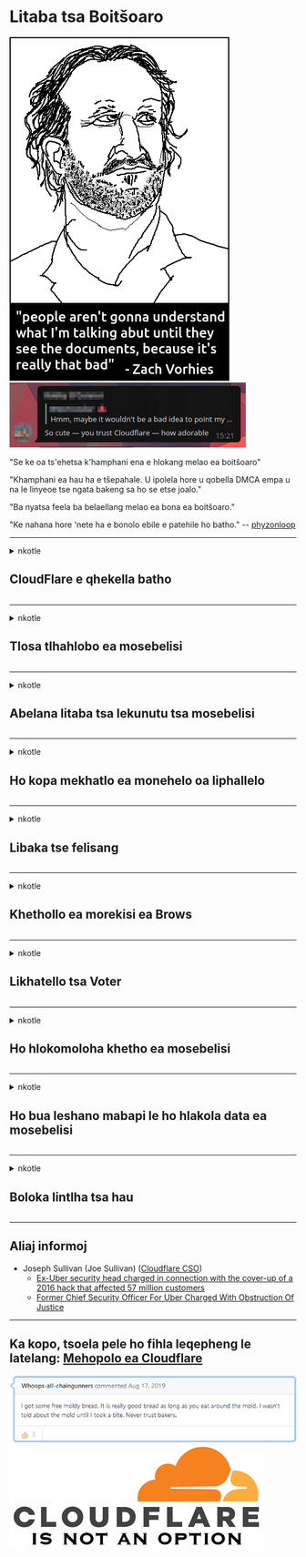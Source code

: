 # Litaba tsa Boitšoaro

![](../image/itsreallythatbad.jpg)
![](../image/telegram/c81238387627b4bfd3dcd60f56d41626.jpg)

"Se ke oa ts'ehetsa k'hamphani ena e hlokang melao ea boitšoaro"

"Khamphani ea hau ha e tšepahale. U ipolela hore u qobella DMCA empa u na le linyeoe tse ngata bakeng sa ho se etse joalo."

"Ba nyatsa feela ba belaellang melao ea bona ea boitšoaro."

"Ke nahana hore 'nete ha e bonolo ebile e patehile ho batho."  -- [phyzonloop](https://twitter.com/phyzonloop)


---


<details>
<summary>nkotle

## CloudFlare e qhekella batho
</summary>


Cloudflare e romella li-imeile tsa spam ho basebelisi bao eseng Cloudflare.

- Romella feela mangolo-tsoibila ho ba ngolisitseng ba khethileng
- Ha mosebelisi a re "emisa", emisa ho romella lengolo-tsoibila

Ho bonolo haholo. Empa Cloudflare ha e tsotelle.
Cloudflare o re ho sebelisa ts'ebeletso ea bona ho ka emisa li-spammers tsohle kapa bahlaseli.
Re ka emisa joang Cloudflare ntle le ho kenya tšebetsong Cloudflare?


| 🖼 | 🖼 |
| --- | --- |
| ![](../image/cfspam01.jpg) | ![](../image/cfspam03.jpg) |
| ![](../image/cfspam02.jpg) | ![](../image/cfspambrittany.jpg)<br>![](../image/cfspamtwtr.jpg) |

</details>

---

<details>
<summary>nkotle

## Tlosa tlhahlobo ea mosebelisi
</summary>


Tlhahlobo e mpe ea Cloudflare
Haeba u beha mongolo o khahlanong le Cloudflare ho Twitter, u na le monyetla oa ho fumana karabo ho mosebeletsi oa Cloudflare ka molaetsa oa "Che, ha se".
Haeba u beha tlhahlobo e mpe sebakeng se seng le se seng sa tlhahlobo, ba tla leka ho e batla.


| 🖼 | 🖼 |
| --- | --- |
| ![](../image/cfcenrev_01.jpg)<br>![](../image/cfcenrev_02.jpg) | ![](../image/cfcenrev_03.jpg) |

</details>

---

<details>
<summary>nkotle

## Abelana litaba tsa lekunutu tsa mosebelisi
</summary>


Cloudflare e na le bothata bo boholo ba ho hlekefetsa.
Cloudflare e arolelana tlhahisoleseling ea batho ba belaelang ka libaka tseo ba li hapileng.
Ka linako tse ling ba u kopa hore u fane ka ID ea hau ea 'nete.
Haeba u sa batle ho hlorisoa, ho hlekefetsoa, ​​ho shapuoa kapa ho bolaoa, ho molemo hore u lule hole le libaka tsa marang-rang tsa Cloudfla.


| 🖼 | 🖼 |
| --- | --- |
| ![](../image/cfdox_what.jpg) | ![](../image/cfdox_swat.jpg) |
| ![](../image/cfdox_kill.jpg) | ![](../image/cfdox_threat.jpg) |
| ![](../image/cfdox_dox.jpg) | ![](../image/cfdox_ex1.jpg)<br>![](../image/cfdox_ex2.jpg) |

</details>

---

<details>
<summary>nkotle

## Ho kopa mekhatlo ea monehelo oa liphallelo
</summary>


CloudFlare e kopa menehelo ea liphallelo.
Ho tšosa haholo hore mokhatlo oa Amerika o ka kopa liphallelo haufi le mekhatlo e sa etseng phaello e nang le lisosa tse ntle.
Haeba u rata ho thibela batho kapa ho senya nako ea batho ba bang, u kanna ua batla ho reka li-pizza bakeng sa basebetsi ba Cloudflare.


![](../image/cfdonate.jpg)

</details>

---

<details>
<summary>nkotle

## Libaka tse felisang
</summary>


U tla etsa eng haeba sebaka sa hau sa marang-rang se theoha ka tšohanyetso?
Ho na le litlaleho tsa hore Cloudflare e hlakola tlhophiso ea basebelisi kapa ho emisa ts'ebeletso ntle le temoso, ka khutso.
Re khothaletsa hore u fumane mofani oa litšebeletso tse molemo.

![](../image/cftmnt.jpg)

</details>

---

<details>
<summary>nkotle

## Khethollo ea morekisi ea Brows
</summary>


CloudFlare e fana ka khethollo ho ba sebelisang Firefox ha ba ntse ba fana ka tšoaro e khopo ho basebelisi ba batho ba sa sebeliseng Tor-Browser holim'a Tor.
Basebelisi ba marang-rang bao ka nepo ba hanang ho etsa lipapatso tse seng tsa mahala le bona ba tšoaroa hampe.
Ho se lekane ho fihlelang hona ke tlhekefetso e seng molaong ea ts'ebetso le ts'ebeliso e mpe ea matla.

![](../image/browdifftbcx.gif)

- Ka ho le letšehali: Tor Browser, Ka ho le letona: Chrome. Aterese e ts'oanang ea IP.

![](../image/browserdiff.jpg)

- Ka ho le letšehali: Tor Browser Javascript Disified, Cookie Ensets
- Ka ho le letona: Javascript ea Google Enesetsoa, ​​Cookie e Holofetse

![](../image/cfsiryoublocked.jpg)

- QuteBrowser (sebatli se senyenyane) ntle le Tor (Clearnet IP)

| ***Sebapali*** | ***Fumana kalafo*** |
| --- | --- |
| Tor Browser (Javascript e khonahetse) | phihlello e lumelletsoe |
| Firefox (Javascript e khonahetse) | phihlello e senyehile |
| Chromium (Javascript e khonahetse) | phihlello e senyehile |
| Chromium or Firefox (Javascript e holofetse) | u hanetsoe ho kena |
| Chromium or Firefox (Cookie e holofetse) | u hanetsoe ho kena |
| QuteBrowser | u hanetsoe ho kena |
| lynx | u hanetsoe ho kena |
| w3m | u hanetsoe ho kena |
| wget | u hanetsoe ho kena |


Hobaneng u sa sebelise konopo ea Audio ho rarolla bothata bo bonolo?

E, ho na le konopo ea molumo, empa kamehla ha e sebetse holim'a Tor.
O tla fumana molaetsa ona ha o o penya:

```
Leka hape hamorao
Khomphutha ea hau kapa netweke e kanna ea romella lipotso tse ikemetseng.
Ho sireletsa basebelisi ba rona, re ka se sebetse kopo ea hau hona joale.
Bakeng sa lintlha tse ling etela leqephe la rona la thuso
```

</details>

---

<details>
<summary>nkotle

## Likhatello tsa Voter
</summary>


Ba vouta Amerika ba re ba ingolisa ho khetha hangata ka webosaete ea mongoli oa mmuso maemong ao ba lulang ho ona.
Liofisi tsa mongoli oa 'muso tse laoloang ke naha tsa Rephabliki li etsa mosebetsi oa ho hatella batho ba etsang likhetho ka ho hlahisa sebaka sa marang-rang sa mongoli oa naha ka Cloudflare.
Ts'ebeliso e mpe ea Cloudflare ea basebelisi ba Tor, boemo ba eona ba MITM e le sebaka sa bohlokoa sa tlhahlobo ea lefats'e, mme karolo ea eona e mpe ka kakaretso e etsa hore bao e tla ba bavoti ba leqe ho ingolisa.
Liberals hangata li amohela ho ba boinotšing.
Liforomo tsa ho ngolisa likhetho li bokella tlhaiso-leseling e tebileng mabapi le ho iketela ha motho ea etsang lipolotiki, aterese ea hae ea 'mele, nomoro ea ts'ireletso ea sechaba le letsatsi leo a hlahileng ka lona.
Boholo ba linaha li fana ka tlhahisoleseling e fumanehang phatlalatsa, empa Cloudflare e bona tlhaiso-leseling eo ha motho a ngolisa ho vouta.

Hlokomela hore ngoliso ea pampiri ha e potolohe Cloudflare hobane sengoli sa basebetsi ba kenang data ba mmuso ba kanna ba sebelisa sebaka sa marang-rang sa Cloudflare ho kenya data.

| 🖼 | 🖼 |
| --- | --- |
| ![](../image/cfvotm_01.jpg) | ![](../image/cfvotm_02.jpg) |

- Change.org ke sebaka sa marang-rang se tummeng sa ho bokella likhetho le ho nka bohato.
“batho hohle ba qala liphutuho, ho bokella batšehetsi, le ho sebetsa le baetsi ba liqeto ho tsamaisa tharollo.”
Ka bomalimabe, batho ba bangata ba sitoa ho bona change.org ho hang ka lebaka la leqhubu le bohale la Cloudflare.
Ba thibetsoe ho saena boipiletso, ka hona ba ba qhelela ka thoko ho demokrasi.
Ho sebelisa sethala se seng se sa koaeloang ke marang-rang joaloka OpenPback ho thusa ho lokisa bothata.

| 🖼 | 🖼 |
| --- | --- |
| ![](../image/changeorgasn.jpg) | ![](../image/changeorgtor.jpg) |

- "Morero oa Athene" oa Cloudflare o fana ka ts'ireletso ea maemo a khoebo ea mahala ho liwebosaete tsa likhetho tsa lehae.
Ba itse "mabatooa a bona a ka fumana tlhaiso-leseling ea likhetho le ngodiso ea bakuli" empa hona ke leshano hobane batho ba bangata ha ba khone ho bala sebaka ho hang.

</details>

---

<details>
<summary>nkotle

## Ho hlokomoloha khetho ea mosebelisi
</summary>


Haeba u khetha ho khetha ntho e itseng, u lebelletse hore ha u na amohela lengolo tsoibila ka eona.
Cloudflare e hlokomoloha khetho ea mosebelisi mme e arolelana data le likhoebo tsa mekhatlo ea boraro ntle le tumello ea moreki.
Haeba u sebelisa moralo oa bona oa mahala, ka linako tse ling ba u romella lengolo-tsoibila ba kopa ho reka ngoliso ea khoeli le khoeli.

![](../image/cfviopl_tp.jpg)

</details>

---

<details>
<summary>nkotle

## Ho bua leshano mabapi le ho hlakola data ea mosebelisi
</summary>


Ho latela blog ena ea bareki ba mehleng ea Cloudflare, Cloudflare e bua leshano mabapi le ho hlakola litlaleho.
Matsatsing ana, lik'hamphani tse ngata li boloka data ea hau ka mor'a hore u koale kapa u tlose ak'haonte ea hau.
Boholo ba likhamphani tse ntle li bua ka hona ka leano la lekunutu.
Cloudflare? Che.

```
2019-08-05 CloudFlare e nthometse netefatso ea hore ba tlositse account ea ka.
2019-10-02 Ke fumane lengolo-tsoibila le tsoang ho CloudFlare "hobane ke moreki"
```

Cloudflare o ne a sa tsebe ka lentsoe "tlosa".
Haeba ehlile e tlositsoe, hobaneng moreki enoa oa mehleng a fumane lengolo-tsoibila?
O boetse a boletse hore leano la lekunutu la Cloudflare ha le bue ka hona.

```
Leano la bona la bocha la lekunutu ha le bue ka ho boloka data bakeng sa selemo.
```

![](../image/cfviopl_notdel.jpg)

U ka tšepa Cloudflare joang haeba melaoana ea bona ea lekunutu e le LIE?

</details>

---

<details>
<summary>nkotle

## Boloka lintlha tsa hau
</summary>


Ho tlosa akhaonto ea Cloudflare ho boima.

```
Kenya tekete ea tšehetso u sebelisa mofuta oa "Account",
mme o kope ho hlakolwa ha ak'haonte 'meleng oa molaetsa.
Ha ua tlameha ho ba le libaka kapa likarete tsa mokoloto tse khomaretsoeng akhaonteng ea hau pele u kopa ho hlakoloa.
```

O tla fumana lengolo-tsoibila lena.

![](../image/cf_deleteandkeep.jpg)

"Re se re qalile ho sebetsana le kopo ea hau ea ho hlakola" empa "Re tla tsoelapele ho boloka tlhahisoleseling ea hau".

Na u ka "tšepa" see?

</details>

---

## Aliaj informoj

- Joseph Sullivan (Joe Sullivan) ([Cloudflare CSO](https://twitter.com/eastdakota/status/1296522269313785862))
  - [Ex-Uber security head charged in connection with the cover-up of a 2016 hack that affected 57 million customers](https://www.businessinsider.com/uber-data-hack-security-head-joe-sullivan-charged-cover-up-2020-8)
  - [Former Chief Security Officer For Uber Charged With Obstruction Of Justice](https://www.justice.gov/usao-ndca/pr/former-chief-security-officer-uber-charged-obstruction-justice)


---

## Ka kopo, tsoela pele ho fihla leqepheng le latelang:   [Mehopolo ea Cloudflare](../PEOPLE.md)

![](../image/freemoldybread.jpg)
![](../image/cfisnotanoption.jpg)
